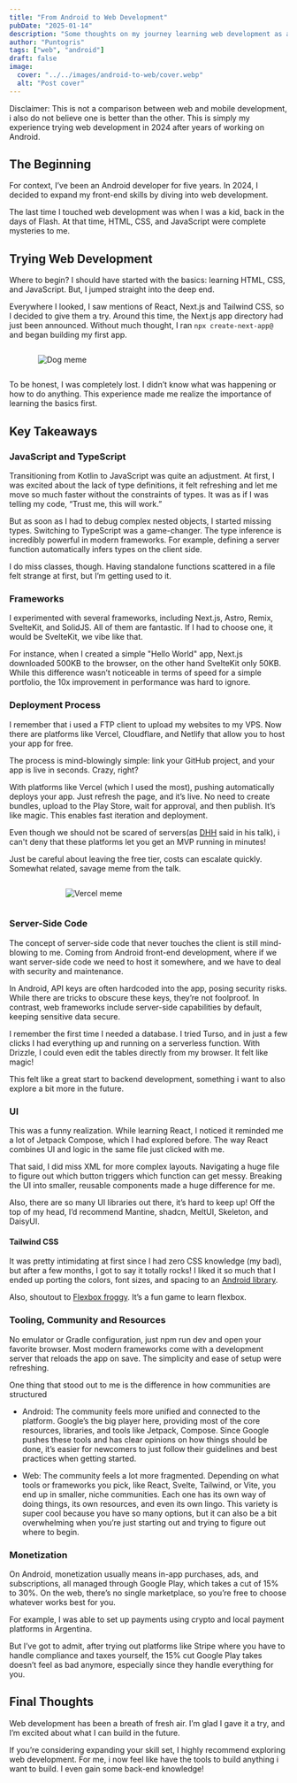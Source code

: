 ```yaml
---
title: "From Android to Web Development"
pubDate: "2025-01-14"
description: "Some thoughts on my journey learning web development as an Android developer."
author: "Puntogris"
tags: ["web", "android"]
draft: false
image:
  cover: "../../images/android-to-web/cover.webp"
  alt: "Post cover"
---
```


Disclaimer: This is not a comparison between web and mobile development, i also do not believe one is better than the other. This is simply my experience trying web development in 2024 after years of working on Android.

## The Beginning

For context, I’ve been an Android developer for five years. In 2024, I decided to expand my front-end skills by diving into web development.

The last time I touched web development was when I was a kid, back in the days of Flash. At that time, HTML, CSS, and JavaScript were complete mysteries to me.

## Trying Web Development

Where to begin? I should have started with the basics: learning HTML, CSS, and JavaScript. But, I jumped straight into the deep end.

Everywhere I looked, I saw mentions of React, Next.js and Tailwind CSS, so I decided to give them a try. Around this time, the Next.js app directory had just been announced. Without much thought, I ran `npx create-next-app@` and began building my first app.

<div style="display: flex; gap: 20px; max-width: 400px; margin: auto;">

![Dog meme](../../images/android-to-web/dog-meme.jpg)

</div>

To be honest, I was completely lost. I didn’t know what was happening or how to do anything. This experience made me realize the importance of learning the basics first.

## Key Takeaways

### JavaScript and TypeScript

Transitioning from Kotlin to JavaScript was quite an adjustment. At first, I was excited about the lack of type definitions, it felt refreshing and let me move so much faster without the constraints of types. It was as if I was telling my code, “Trust me, this will work.”

But as soon as I had to debug complex nested objects, I started missing types. Switching to TypeScript was a game-changer. The type inference is incredibly powerful in modern frameworks. For example, defining a server function automatically infers types on the client side.

I do miss classes, though. Having standalone functions scattered in a file felt strange at first, but I’m getting used to it.

### Frameworks

I experimented with several frameworks, including Next.js, Astro, Remix, SvelteKit, and SolidJS. All of them are fantastic. If I had to choose one, it would be SvelteKit, we vibe like that.

For instance, when I created a simple "Hello World" app, Next.js downloaded 500KB to the browser, on the other hand SvelteKit only 50KB. While this difference wasn’t noticeable in terms of speed for a simple portfolio, the 10x improvement in performance was hard to ignore.

### Deployment Process

I remember that i used a FTP client to upload my websites to my VPS. Now there are platforms like Vercel, Cloudflare, and Netlify that allow you to host your app for free.

The process is mind-blowingly simple: link your GitHub project, and your app is live in seconds. Crazy, right?

With platforms like Vercel (which I used the most), pushing automatically deploys your app. Just refresh the page, and it’s live. No need to create bundles, upload to the Play Store, wait for approval, and then publish. It’s like magic. This enables fast iteration and deployment.

Even though we should not be scared of servers(as [DHH](https://youtu.be/-cEn_83zRFw?si=CpXTNySQ7o6Mv79T&t=1966) said in his talk), i can't deny that these platforms let you get an MVP running in minutes!

Just be careful about leaving the free tier, costs can escalate quickly. Somewhat related, savage meme from the talk.

<div style="display: flex; gap: 20px; max-width: 300px; margin: auto;">

![Vercel meme](../../images/android-to-web/vercel-meme.webp)

</div>

### Server-Side Code

The concept of server-side code that never touches the client is still mind-blowing to me. Coming from Android front-end development, where if we want server-side code we need to host it somewhere, and we have to deal with security and maintenance.

In Android, API keys are often hardcoded into the app, posing security risks. While there are tricks to obscure these keys, they’re not foolproof. In contrast, web frameworks include server-side capabilities by default, keeping sensitive data secure.

I remember the first time I needed a database. I tried Turso, and in just a few clicks I had everything up and running on a serverless function. With Drizzle, I could even edit the tables directly from my browser. It felt like magic!

This felt like a great start to backend development, something i want to also explore a bit more in the future.

### UI

This was a funny realization. While learning React, I noticed it reminded me a lot of Jetpack Compose, which I had explored before. The way React combines UI and logic in the same file just clicked with me.

That said, I did miss XML for more complex layouts. Navigating a huge file to figure out which button triggers which function can get messy. Breaking the UI into smaller, reusable components made a huge difference for me.

Also, there are so many UI libraries out there, it’s hard to keep up! Off the top of my head, I’d recommend Mantine, shadcn, MeltUI, Skeleton, and DaisyUI.

#### Tailwind CSS

It was pretty intimidating at first since I had zero CSS knowledge (my bad), but after a few months, I got to say it totally rocks! I liked it so much that I ended up porting the colors, font sizes, and spacing to an [Android library](https://github.com/puntogris/tailwind-styles-android).

Also, shoutout to [Flexbox froggy](https://flexboxfroggy.com/). It’s a fun game to learn flexbox.

### Tooling, Community and Resources

No emulator or Gradle configuration, just npm run dev and open your favorite browser. Most modern frameworks come with a development server that reloads the app on save. The simplicity and ease of setup were refreshing.

One thing that stood out to me is the difference in how communities are structured

- Android: The community feels more unified and connected to the platform. Google’s the big player here, providing most of the core resources, libraries, and tools like Jetpack, Compose. Since Google pushes these tools and has clear opinions on how things should be done, it’s easier for newcomers to just follow their guidelines and best practices when getting started.

- Web: The community feels a lot more fragmented. Depending on what tools or frameworks you pick, like React, Svelte, Tailwind, or Vite, you end up in smaller, niche communities. Each one has its own way of doing things, its own resources, and even its own lingo. This variety is super cool because you have so many options, but it can also be a bit overwhelming when you’re just starting out and trying to figure out where to begin.

### Monetization

On Android, monetization usually means in-app purchases, ads, and subscriptions, all managed through Google Play, which takes a cut of 15% to 30%. On the web, there’s no single marketplace, so you’re free to choose whatever works best for you.

For example, I was able to set up payments using crypto and local payment platforms in Argentina.

But I’ve got to admit, after trying out platforms like Stripe where you have to handle compliance and taxes yourself, the 15% cut Google Play takes doesn’t feel as bad anymore, especially since they handle everything for you.

## Final Thoughts

Web development has been a breath of fresh air. I’m glad I gave it a try, and I’m excited about what I can build in the future.

If you’re considering expanding your skill set, I highly recommend exploring web development. For me, i now feel like have the tools to build anything i want to build. I even gain some back-end knowledge!
